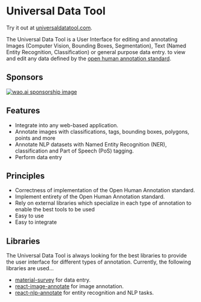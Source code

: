 # Universal Data Tool

Try it out at [universaldatatool.com](https://universaldatatool.com).

The Universal Data Tool is a User Interface for editing and annotating Images (Computer Vision, Bounding Boxes, Segmentation), Text (Named Entity Recognition, Classification) or general purpose data entry. to view and edit any data defined by the [open human annotation standard](https://github.com/OpenHumanAnnotation/open-human-annotation-task-format).

<!-- [Check out the demo here.](#) -->

## Sponsors

[![wao.ai sponsorship image](https://s3.amazonaws.com/asset.workaround.online/sponsorship-banner-1.png)](https://wao.ai)

## Features

- Integrate into any web-based application.
- Annotate images with classifications, tags, bounding boxes, polygons, points and more
- Annotate NLP datasets with Named Entity Recognition (NER), classification and Part of Speech (PoS) tagging.
- Perform data entry

## Principles

- Correctness of implementation of the Open Human Annotation standard.
- Implement entirety of the Open Human Annotation standard.
- Rely on external libraries which specialize in each type of annotation to enable the best tools to be used
- Easy to use
- Easy to integrate

## Libraries

The Universal Data Tool is always looking for the best libraries to provide the
user interface for different types of annotation. Currently, the following
libraries are used...

- [material-survey](https://github.com/collegeai/material-survey) for data entry.
- [react-image-annotate](https://github.com/workaroundonline/react-image-annotate) for image annotation.
- [react-nlp-annotate](https://github.com/workaroundonline/react-nlp-annotate) for entity recognition and NLP tasks.
